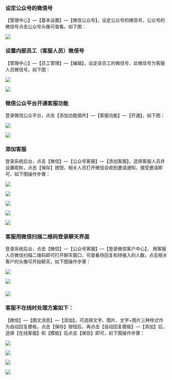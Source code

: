 ### 设定公众号的微信号

【管理中心】—【基本设置】—【微信公众号】，设定公众号的微信号，公众号的微信号点击公众号头像可查看。如下图：

![](/assets/微信公众号设置.jpg)

### 设置内部员工（客服人员）微信号

【管理中心】—【员工管理】—【编辑】，设定该员工的微信号，此微信号为客服人员微信号。如下图：

![](/assets/员工管理1.png)

![](/assets/员工管理2.jpg)

### 微信公众平台开通客服功能

登录微信公众平台，点击【添加功能插件】—【客服功能】—【开通】，如下图：

![](/assets/添加功能插件.jpg)

![](/assets/添加客服功能.jpg)

### 添加客服

登录系统后台，点击【微信】—【公众号客服】—【添加客服】，选择客服人员并设置昵称，点击【保存】按钮，相关人员打开微信会收到邀请通知，接受邀请即可，如下图操作步骤：

![](/assets/添加客服1.jpg)

![](/assets/添加客服2.jpg)

![](/assets/-1.jpg)

![](/assets/1.jpg)

![](/assets/2.jpg)

### 客服用微信扫描二维码登录聊天界面

登录系统后台，点击【微信】—【公众号客服】—【登录微信客户中心】， 用客服人员微信扫描二维码即可打开聊天窗口，可查看待回复和待接入的人数，点击相关客户的头像可开始聊天，如下图操作步骤：

![](/assets/登录微信客服中心1.jpg)

![](/assets/扫二维码登录.jpg)

### ![](/assets/开始聊天.jpg)

### 客服不在线时处理方案如下：

【微信】—【图文消息】—【添加】，可选择文字、图片、文字+图片三种样式作为自动回复模板，点击【保存】按钮后，再点击【自动回复模板】—【添加】后，选择【在线客服】和【模板】后点击【保存】即可，如下图操作步骤：

![](/assets/图文消息1.jpg)

![](/assets/图文信息2.jpg)

![](/assets/添加自动回复模板1.jpg)

![](/assets/自动回复模板.jpg)

